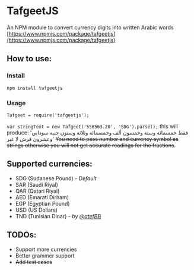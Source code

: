 # TafgeetJS
An NPM module to convert currency digits into written Arabic words
[https://www.npmjs.com/package/tafgeetjs](https://www.npmjs.com/package/tafgeetjs)

## How to use:
### Install
`npm install tafgeetjs`
### Usage
`Tafgeet = require('tafgeetjs');`

`var stringText = new Tafgeet('556563.20', 'SDG').parse();` this will produce: 'فقط خمسمائة وستة وخمسون ألف وخمسمائة وثلاثة وستون جنيه سوداني وعشرون قرش لا غير' 
~~You need to pass number and currency symbol as strings otherwise you will not get accurate readings for the fractions~~.

## Supported currencies: 
- SDG (Sudanese Pound) - *Default*
- SAR (Saudi Riyal)
- QAR (Qatari Riyal)
- AED (Emarati Dirham)
- EGP (Egyptian Pound)
- USD (US Dollars)
- TND (Tunisian Dinar) - *by [@atefBB](https://github.com/atefBB)*

## TODOs: 
- Support more currencies
- Better grammer support
- ~~Add test cases~~